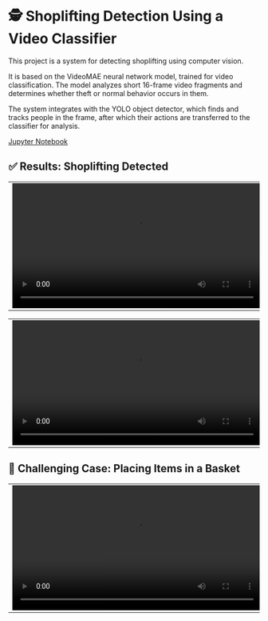 # 🕵️ Shoplifting Detection Using a Video Classifier

This project is a system for detecting shoplifting using computer vision.

It is based on the VideoMAE neural network model, trained for video classification. The model analyzes short 16-frame video fragments and determines whether theft or normal behavior occurs in them.

The system integrates with the YOLO object detector, which finds and tracks people in the frame, after which their actions are transferred to the classifier for analysis.

[Jupyter Notebook](./Shoplifting_Detection.ipynb)

## ✅ Results: Shoplifting Detected
<table>
  <tr>
    <td><video src="./test_1_1.mp4" controls width="500"></td>
    <td><video src="./test_6_6.mp4" controls width="500"></td>
  </tr>
</table>
<table>
  <tr>
    <td><video src="./test_7_7.mp4" controls width="500"></td>
    <td><video src="./test_4_4.mp4" controls width="200"></td>
  </tr>
</table>

## 🤔 Challenging Case: Placing Items in a Basket
<table>
  <tr>
    <td><video src="./test_2_2.mp4" controls width="500"></td>
    <td><video src="./test_3_3.mp4" controls width="500"></td>
  </tr>
</table>